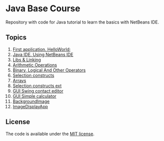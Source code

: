 # Java Base Course

Repository with code for Java tutorial to learn the basics with NetBeans IDE.

## Topics
1. [First application. HelloWorld](P1_HelloWorld);
2. [Java IDE. Using NetBeans IDE](P2_JavaIDE)
3. [Libs & Linking](P3_Libs)
4. [Arithmetic Operations](P4_ArithmeticOperations)
5. [Binary, Logical And Other Operators](P5_BinaryLogicalAndOtherOperators)
6. [Selection constructs](P6_SelectionConstructs)
7. [Arrays](P7_Arrays)
8. [Selection constructs ext](P8_SelectionConstructsExt)
9. [GUI Swing contact editor](P9_GUISwingContactEditor)
10. [GUI Simple calculator](P10_GUISimpleCalc)
11. [BackgroundImage](P11_BackgroundImage)
12. [ImageDisplayApp](P11_ImageDisplayApp)

## License

The code is available under the [MIT license](LICENSE).
